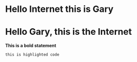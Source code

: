 # Hello Internet this is Gary
# Hello Gary, this is the Internet

**This is a bold statement**

`this is highlighted code`
